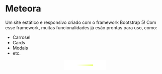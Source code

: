 # Meteora
Um site estático e responsivo criado com o framework Bootstrap 5!
Com esse framework, muitas funcionalidades já esão prontas para uso, como:
* Carrosel
* Cards
* Modais
* etc.

<p align="center">
  <img src="./assets/logo-meteora.png" alt="Descrição da Imagem">
</p>
